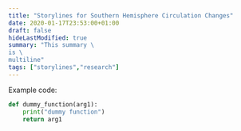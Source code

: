 ```yaml
---
title: "Storylines for Southern Hemisphere Circulation Changes"
date: 2020-01-17T23:53:00+01:00
draft: false
hideLastModified: true
summary: "This summary \
is \
multiline"
tags: ["storylines","research"]
---
```


Example code:

```python
def dummy_function(arg1):
    print("dummy function")
    return arg1 
```
